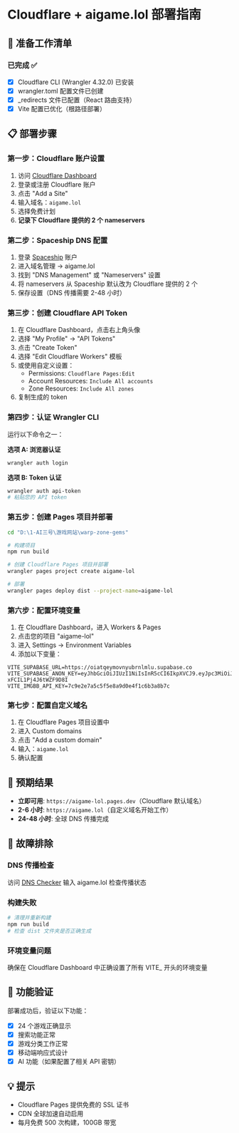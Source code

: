# Cloudflare + aigame.lol 部署指南

## 🎯 准备工作清单

### 已完成 ✅
- [x] Cloudflare CLI (Wrangler 4.32.0) 已安装
- [x] wrangler.toml 配置文件已创建
- [x] _redirects 文件已配置（React 路由支持）
- [x] Vite 配置已优化（根路径部署）

## 📋 部署步骤

### 第一步：Cloudflare 账户设置
1. 访问 [Cloudflare Dashboard](https://dash.cloudflare.com/)
2. 登录或注册 Cloudflare 账户
3. 点击 "Add a Site" 
4. 输入域名：`aigame.lol`
5. 选择免费计划
6. **记录下 Cloudflare 提供的 2 个 nameservers**

### 第二步：Spaceship DNS 配置
1. 登录 [Spaceship](https://spaceship.com/) 账户
2. 进入域名管理 → aigame.lol
3. 找到 "DNS Management" 或 "Nameservers" 设置
4. 将 nameservers 从 Spaceship 默认改为 Cloudflare 提供的 2 个
5. 保存设置（DNS 传播需要 2-48 小时）

### 第三步：创建 Cloudflare API Token
1. 在 Cloudflare Dashboard，点击右上角头像
2. 选择 "My Profile" → "API Tokens"
3. 点击 "Create Token"
4. 选择 "Edit Cloudflare Workers" 模板
5. 或使用自定义设置：
   - Permissions: `Cloudflare Pages:Edit`
   - Account Resources: `Include All accounts`
   - Zone Resources: `Include All zones`
6. 复制生成的 token

### 第四步：认证 Wrangler CLI
运行以下命令之一：

**选项 A: 浏览器认证**
```bash
wrangler auth login
```

**选项 B: Token 认证**
```bash
wrangler auth api-token
# 粘贴您的 API token
```

### 第五步：创建 Pages 项目并部署
```bash
cd "D:\1-AI三号\游戏网站\warp-zone-gems"

# 构建项目
npm run build

# 创建 Cloudflare Pages 项目并部署
wrangler pages project create aigame-lol

# 部署
wrangler pages deploy dist --project-name=aigame-lol
```

### 第六步：配置环境变量
1. 在 Cloudflare Dashboard，进入 Workers & Pages
2. 点击您的项目 "aigame-lol"
3. 进入 Settings → Environment Variables
4. 添加以下变量：

```
VITE_SUPABASE_URL=https://oiatqeymovnyubrnlmlu.supabase.co
VITE_SUPABASE_ANON_KEY=eyJhbGciOiJIUzI1NiIsInR5cCI6IkpXVCJ9.eyJpc3MiOiJzdXBhYmFzZSIsInJlZiI6Im9pYXRxZXltb3ZueXVicm5sbWx1Iiwicm9sZSI6ImFub24iLCJpYXQiOjE3MjQ2ODg2OTAsImV4cCI6MjA0MDI2NDY5MH0.PzYPP7VF2iPNnwL0FnKRu4T-xFCIL1Pj4J6tWZF9D8I
VITE_IMGBB_API_KEY=7c9e2e7a5c5f5e8a9d0e4f1c6b3a8b7c
```

### 第七步：配置自定义域名
1. 在 Cloudflare Pages 项目设置中
2. 进入 Custom domains
3. 点击 "Add a custom domain"
4. 输入：`aigame.lol`
5. 确认配置

## 🎉 预期结果

- **立即可用**: `https://aigame-lol.pages.dev`（Cloudflare 默认域名）
- **2-6 小时**: `https://aigame.lol`（自定义域名开始工作）
- **24-48 小时**: 全球 DNS 传播完成

## 🔧 故障排除

### DNS 传播检查
访问 [DNS Checker](https://dnschecker.org/) 输入 aigame.lol 检查传播状态

### 构建失败
```bash
# 清理并重新构建
npm run build
# 检查 dist 文件夹是否正确生成
```

### 环境变量问题
确保在 Cloudflare Dashboard 中正确设置了所有 VITE_ 开头的环境变量

## 📱 功能验证
部署成功后，验证以下功能：
- [x] 24 个游戏正确显示
- [x] 搜索功能正常
- [x] 游戏分类工作正常
- [x] 移动端响应式设计
- [x] AI 功能（如果配置了相关 API 密钥）

## 💡 提示
- Cloudflare Pages 提供免费的 SSL 证书
- CDN 全球加速自动启用
- 每月免费 500 次构建，100GB 带宽